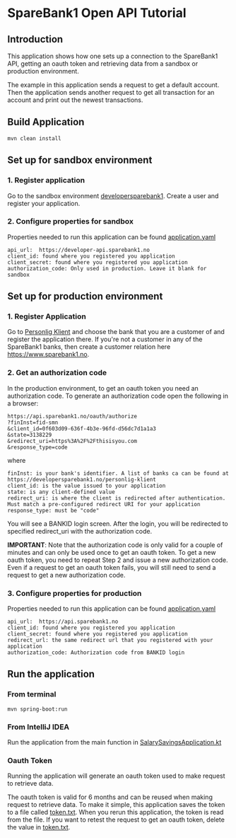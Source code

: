 # SpareBank1 Open API Tutorial

## Introduction
This application shows how one sets up a connection to the SpareBank1 API, getting an oauth token and retrieving 
data from a sandbox or production environment.
 
The example in this application sends a request to get a default account. Then the application sends another request to 
get all transaction for an account and print out the newest transactions.  

## Build Application
```` 
mvn clean install
````
## Set up for sandbox environment  
### 1. Register application
Go to the sandbox environment [developersparebank1](https://developersparebank1.no/getting-started). Create a user and 
register your application.

### 2. Configure properties for sandbox
Properties needed to run this application can be found [application.yaml](src/main/resources/application.yaml)

    api_url:  https://developer-api.sparebank1.no
    client_id: found where you registered you application
    client_secret: found where you registered you application
    authorization_code: Only used in production. Leave it blank for sandbox
    
## Set up for production environment
### 1. Register Application
Go to [Personlig Klient](https://developersparebank1.no/personlig-klient) and choose the bank that you are a customer of
and register the application there. If you're not a customer in any of the SpareBank1 banks, then create a customer 
relation here https://www.sparebank1.no. 

### 2. Get an authorization code
In the production environment, to get an oauth token you need an authorization code. To generate an authorization code 
open the following in a browser: 

    https://api.sparebank1.no/oauth/authorize
    ?finInst=fid-smn
    &client_id=0f603d09-636f-4b3e-96fd-d56dc7d1a1a3
    &state=3138229
    &redirect_uri=https%3A%2F%2Fthisisyou.com
    &response_type=code

where

    finInst: is your bank's identifier. A list of banks ca can be found at https://developersparebank1.no/personlig-klient
    client_id: is the value issued to your application
    state: is any client-defined value
    redirect_uri: is where the client is redirected after authentication. Must match a pre-configured redirect URI for your application
    response_type: must be "code"
    
You will see a BANKID login screen. After the login, you will be redirected to specified redirect_uri with the 
authorization code.

**IMPORTANT**: Note that the authorization code is only valid for a couple of minutes and can only be used once to get
an oauth token. To get a new oauth token, you need to repeat Step 2 and issue a new authorization code. Even if a request 
to get an oauth token fails, you will still need to send a request to get a new authorization code.

### 3. Configure properties for production
Properties needed to run this application can be found [application.yaml](src/main/resources/application.yaml)

    api_url:  https://api.sparebank1.no
    client_id: found where you registered you application
    client_secret: found where you registered you application
    redirect_url: the same redirect url that you registered with your application
    authorization_code: Authorization code from BANKID login 
   
## Run the application
### From terminal
````
mvn spring-boot:run
````
### From IntelliJ IDEA
Run the application from the main function in [SalarySavingsApplication.kt](src/main/kotlin/sb1/developer/salarysavings/SalarySavingsApplication.kt)

### Oauth Token
Running the application will generate an oauth token used to make request to retrieve data. 

The oauth token is valid for 6 months and can be reused when making request to retrieve data. To make it simple, this 
application saves the token to a file called [token.txt](token.txt). When you rerun this application, the token is read
from the file. If you want to retest the request to get an oauth token, delete the value in [token.txt](token.txt). 
